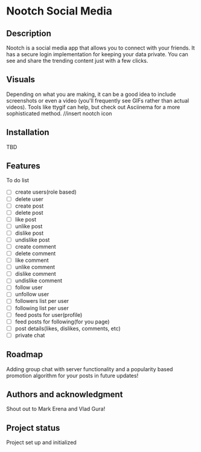 # Nootch Social Media


## Description
Nootch is a social media app that allows you to connect with your friends. It has a secure login implementation for keeping your data private. 
You can see and share the trending content just with a few clicks.

## Visuals
Depending on what you are making, it can be a good idea to include screenshots or even a video (you'll frequently see GIFs rather than actual videos). Tools like ttygif can help, but check out Asciinema for a more sophisticated method.
//insert nootch icon

## Installation
TBD

## Features
To do list
- [ ] create users(role based)
- [ ] delete user
- [ ] create post
- [ ] delete post
- [ ] like post
- [ ] unlike post
- [ ] dislike post
- [ ] undislike post
- [ ] create comment
- [ ] delete comment
- [ ] like comment
- [ ] unlike comment
- [ ] dislike comment
- [ ] undislike comment
- [ ] follow user
- [ ] unfollow user
- [ ] followers list per user
- [ ] following list per user
- [ ] feed posts for user(profile)
- [ ] feed posts for following(for you page)
- [ ] post details(likes, dislikes, comments, etc)
- [ ] private chat

## Roadmap
Adding group chat with server functionality and a popularity based promotion algorithm for your posts in future updates!

## Authors and acknowledgment
Shout out to Mark Erena and Vlad Gura!

## Project status
Project set up and initialized